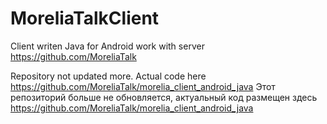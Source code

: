# MoreliaTalkClient 

Client writen Java for Android
work with server https://github.com/MoreliaTalk

Repository not updated more. Actual code here https://github.com/MoreliaTalk/morelia_client_android_java
Этот репозиторий больше не обновляется, актуальный код размещен здесь https://github.com/MoreliaTalk/morelia_client_android_java
